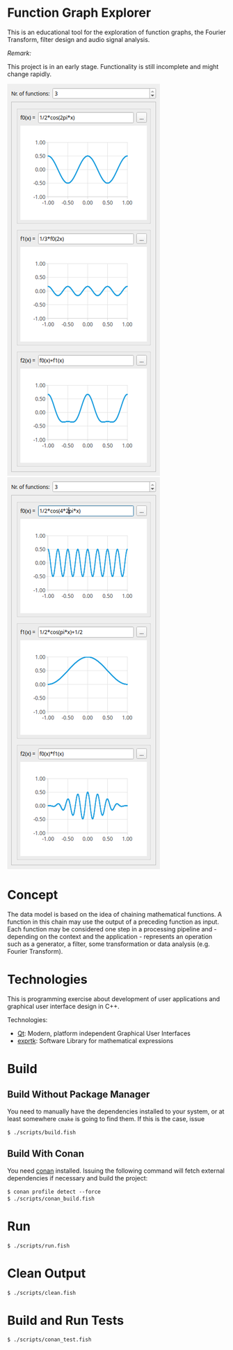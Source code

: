 # Function Graph Explorer

This is an educational tool for the exploration of function graphs, the Fourier Transform, filter design and audio signal analysis.

*Remark:*

This project is in an early stage. Functionality is still incomplete and might change rapidly.

![screenshot1](doc/screenshot1.png)
![screenshot2](doc/screenshot2.png)

# Concept

The data model is based on the idea of chaining mathematical functions.
A function in this chain may use the output of a preceding function as input.
Each function may be considered one step in a processing pipeline and - depending on the context and the application - represents an operation such as a generator, a filter, some transformation or data analysis (e.g. Fourier Transform).

# Technologies

This is programming exercise about development of user applications and graphical user interface design in C++.

Technologies:

- [Qt](https://www.qt.io/): Modern, platform independent Graphical User Interfaces
- [exprtk](https://www.partow.net/programming/exprtk/index.html): Software Library for mathematical expressions

# Build

## Build Without Package Manager

You need to manually have the dependencies installed to your system, or at least somewhere `cmake` is going to find them.
If this is the case, issue

    $ ./scripts/build.fish

## Build With Conan

You need [conan](https://conan.io/) installed. Issuing the following command will fetch external dependencies if necessary and build the project:

    $ conan profile detect --force
    $ ./scripts/conan_build.fish

# Run

    $ ./scripts/run.fish

# Clean Output

    $ ./scripts/clean.fish

# Build and Run Tests

    $ ./scripts/conan_test.fish
